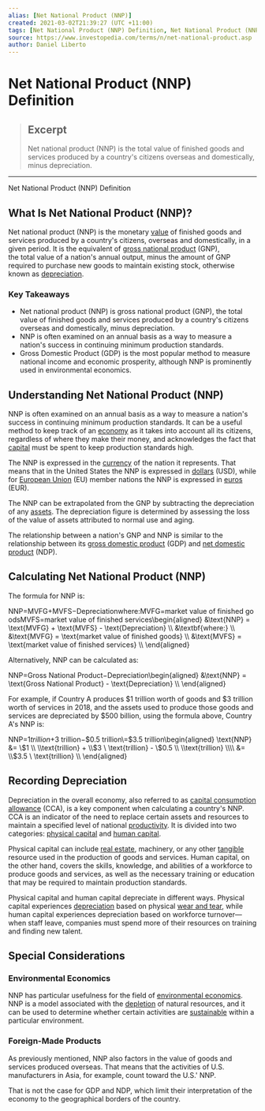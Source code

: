 ```yaml
---
alias: [Net National Product (NNP)]
created: 2021-03-02T21:39:27 (UTC +11:00)
tags: [Net National Product (NNP) Definition, Net National Product (NNP) Definition]
source: https://www.investopedia.com/terms/n/net-national-product.asp
author: Daniel Liberto
---
```


# Net National Product (NNP) Definition

> ## Excerpt
> Net national product (NNP) is the total value of finished goods and services produced by a country's citizens overseas and domestically, minus depreciation.

---

Net National Product (NNP) Definition
## What Is Net National Product (NNP)?

Net national product (NNP) is the monetary [value](https://www.investopedia.com/terms/v/value.asp) of finished goods and services produced by a country's citizens, overseas and domestically, in a given period. It is the equivalent of [gross national product](https://www.investopedia.com/terms/g/gnp.asp) (GNP), the total value of a nation's annual output, minus the amount of GNP required to purchase new goods to maintain existing stock, otherwise known as [depreciation](https://www.investopedia.com/terms/d/depreciation.asp).

### Key Takeaways

-   Net national product (NNP) is gross national product (GNP), the total value of finished goods and services produced by a country's citizens overseas and domestically, minus depreciation.
-   NNP is often examined on an annual basis as a way to measure a nation's success in continuing minimum production standards.
-   Gross Domestic Product (GDP) is the most popular method to measure national income and economic prosperity, although NNP is prominently used in environmental economics.

## Understanding Net National Product (NNP)

NNP is often examined on an annual basis as a way to measure a nation's success in continuing minimum production standards. It can be a useful method to keep track of an [economy](https://www.investopedia.com/terms/e/economy.asp) as it takes into account all its citizens, regardless of where they make their money, and acknowledges the fact that [capital](https://www.investopedia.com/terms/c/capital.asp) must be spent to keep production standards high.

The NNP is expressed in the [currency](https://www.investopedia.com/terms/c/currency.asp) of the nation it represents. That means that in the United States the NNP is expressed in [dollars](https://www.investopedia.com/terms/u/usd.asp) (USD), while for [European Union](https://www.investopedia.com/terms/e/europeanunion.asp) (EU) member nations the NNP is expressed in [euros](https://www.investopedia.com/terms/e/euro.asp) (EUR).

The NNP can be extrapolated from the GNP by subtracting the depreciation of any [assets](https://www.investopedia.com/terms/a/asset.asp). The depreciation figure is determined by assessing the loss of the value of assets attributed to normal use and aging.

The relationship between a nation's GNP and NNP is similar to the relationship between its [gross domestic product](https://www.investopedia.com/terms/g/gdp.asp) (GDP) and [net domestic product](https://www.investopedia.com/terms/n/netdomesticproduct.asp) (NDP).

## Calculating Net National Product (NNP)

The formula for NNP is:

NNP\=MVFG+MVFS−Depreciationwhere:MVFG\=market value of finished goodsMVFS\=market value of finished services\\begin{aligned} &\\text{NNP} = \\text{MVFG} + \\text{MVFS} - \\text{Depreciation} \\\\ &\\textbf{where:} \\\\ &\\text{MVFG} = \\text{market value of finished goods} \\\\ &\\text{MVFS} = \\text{market value of finished services} \\\\ \\end{aligned}

Alternatively, NNP can be calculated as:

NNP\=Gross National Product−Depreciation\\begin{aligned} &\\text{NNP} = \\text{Gross National Product} - \\text{Depreciation} \\\\ \\end{aligned}

For example, if Country A produces $1 trillion worth of goods and $3 trillion worth of services in 2018, and the assets used to produce those goods and services are depreciated by $500 billion, using the formula above, Country A's NNP is:

NNP\=$1 trillion+$3 trillion−$0.5 trillion\=$3.5 trillion\\begin{aligned} \\text{NNP} &= \\$1 \\ \\text{trillion} + \\$3 \\ \\text{trillion} - \\$0.5 \\ \\text{trillion} \\\\ &= \\$3.5 \\ \\text{trillion} \\\\ \\end{aligned}

## Recording Depreciation 

Depreciation in the overall economy, also referred to as [capital consumption allowance](https://www.investopedia.com/terms/c/capital-consumption-allowance-cca.asp) (CCA), is a key component when calculating a country's NNP. CCA is an indicator of the need to replace certain assets and resources to maintain a specified level of national [productivity](https://www.investopedia.com/terms/p/productivity.asp). It is divided into two categories: [physical capital](https://www.investopedia.com/terms/p/physical-capital.asp) and [human capital](https://www.investopedia.com/terms/h/humancapital.asp).

Physical capital can include [real estate](https://www.investopedia.com/terms/r/realestate.asp), machinery, or any other [tangible](https://www.investopedia.com/terms/t/tangibleasset.asp) resource used in the production of goods and services. Human capital, on the other hand, covers the skills, knowledge, and abilities of a workforce to produce goods and services, as well as the necessary training or education that may be required to maintain production standards. 

Physical capital and human capital depreciate in different ways. Physical capital experiences [depreciation](https://www.investopedia.com/terms/d/depreciation.asp) based on physical [wear and tear](https://www.investopedia.com/terms/w/wear-and-tear-exclusion.asp), while human capital experiences depreciation based on workforce turnover—when staff leave, companies must spend more of their resources on training and finding new talent.

## Special Considerations

### Environmental Economics

NNP has particular usefulness for the field of [environmental economics](https://www.investopedia.com/terms/e/environmental-economics.asp). NNP is a model associated with the [depletion](https://www.investopedia.com/terms/d/depletion.asp) of natural resources, and it can be used to determine whether certain activities are [sustainable](https://www.investopedia.com/terms/s/sustainability.asp) within a particular environment.

### Foreign-Made Products

As previously mentioned, NNP also factors in the value of goods and services produced overseas. That means that the activities of U.S. manufacturers in Asia, for example, count toward the U.S.' NNP.

That is not the case for GDP and NDP, which limit their interpretation of the economy to the geographical borders of the country.
